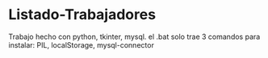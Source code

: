 # Listado-Trabajadores
Trabajo hecho con python, tkinter, mysql. 
el .bat solo trae 3 comandos para instalar: PIL, localStorage, mysql-connector
